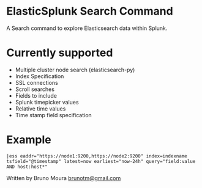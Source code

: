 ElasticSplunk Search Command
====================================================

A Search command to explore Elasticsearch data within Splunk.

# Currently supported
- Multiple cluster node search (elasticsearch-py)
- Index Specification
- SSL connections
- Scroll searches
- Fields to include
- Splunk timepicker values
- Relative time values
- Time stamp field specification

# Example
```
|ess eaddr="https://node1:9200,https://node2:9200" index=indexname tsfield="@timestamp" latest=now earliest="now-24h" query="field:value AND host:host*" 
```

Written by Bruno Moura <brunotm@gmail.com>

